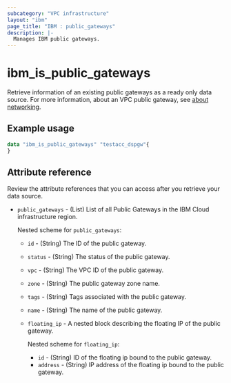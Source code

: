 ```yaml
---
subcategory: "VPC infrastructure"
layout: "ibm"
page_title: "IBM : public_gateways"
description: |-
  Manages IBM public gateways.
---
```


# ibm_is_public_gateways
Retrieve information of an existing public gateways as a ready only data source. For more information, about an VPC public gateway, see [about networking](https://cloud.ibm.com/docs/vpc?topic=vpc-about-networking-for-vpc).

## Example usage

```terraform
data "ibm_is_public_gateways" "testacc_dspgw"{
}

```

## Attribute reference
Review the attribute references that you can access after you retrieve your data source.

- `public_gateways` - (List) List of all Public Gateways in the IBM Cloud infrastructure region.

  Nested scheme for `public_gateways`:
  - `id` - (String) The ID of the public gateway.
  - `status` - (String) The status of the public gateway.
  - `vpc` - (String) The VPC ID of the public gateway.
  - `zone` - (String) The public gateway zone name.
  - `tags` - (String) Tags associated with the public gateway.
  - `name` - (String) The name of the public gateway.
  - `floating_ip` - A nested block describing the floating IP of the public gateway.
  
    Nested scheme for `floating_ip`:
    - `id` - (String) ID of the floating ip bound to the public gateway.
    - `address` - (String) IP address of the floating ip bound to the public gateway.
